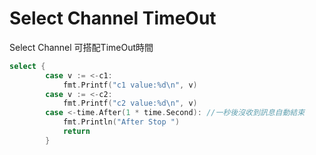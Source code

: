# Select Channel TimeOut
Select Channel 可搭配TimeOut時間


```go
select {
		case v := <-c1:
			fmt.Printf("c1 value:%d\n", v)
		case v := <-c2:
			fmt.Printf("c2 value:%d\n", v)
		case <-time.After(1 * time.Second): //一秒後沒收到訊息自動結束
			fmt.Println("After Stop ")
			return
		}
```

